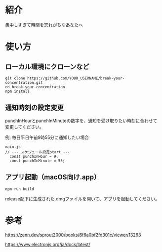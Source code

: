 # 紹介
集中しすぎて時間を忘れがちなあなたへ

# 使い方
## ローカル環境にクローンなど
```
git clone https://github.com/YOUR_USERNAME/break-your-concentration.git
cd break-your-concentration
npm install
```

## 通知時刻の設定変更
punchInHourとpunchInMinuteの数字を、通知を受け取りたい時刻に合わせて変更してください。

例: 毎日平日午前9時55分に通知したい場合
```
main.js
// --- スケジュール設定start ---
  const punchInHour = 9;
  const punchInMinute = 55;
```

## アプリ起動（macOS向け.app）
```
npm run build
```
release配下に生成された.dmgファイルを開いて、アプリを起動してください。

# 参考
https://zenn.dev/sprout2000/books/6f6a0bf2fd301c/viewer/13263

https://www.electronjs.org/ja/docs/latest/
